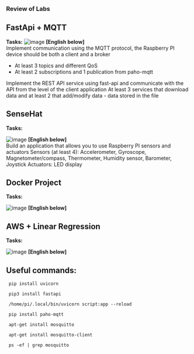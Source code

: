 ### Review of Labs

## FastApi + MQTT

<b>Tasks:</b> 
![image](https://user-images.githubusercontent.com/82395921/212981155-a09254c7-c3b2-467c-891e-cde548c468e7.png)
<b>[English below]</b><br>
Implement communication using the MQTT protocol, the Raspberry PI device should be both a client and a broker
- At least 3 topics and different QoS
- At least 2 subscriptions and 1 publication from paho-mqtt

Implement the REST API service using fast-api and communicate with the API from the level of the client application
  At least 3 services that download data and at least 2 that add/modify data - data stored in the file
  
## SenseHat

<b>Tasks:</b> 

![image](https://user-images.githubusercontent.com/82395921/212981196-380307cc-7e68-4e20-8880-21410bff2576.png)
<b>[English below]</b><br>
Build an application that allows you to use Raspberry PI sensors and actuators
Sensors (at least 4): Accelerometer, Gyroscope, Magnetometer/compass, Thermometer, Humidity sensor, Barometer, Joystick
Actuators: LED display

## Docker Project

<b>Tasks:</b> 
 
![image](https://user-images.githubusercontent.com/82395921/212981060-102af3cc-43d1-4ad8-a780-a6c507cd050d.png)
<b>[English below]</b><br>

## AWS + Linear Regression

<b>Tasks:</b> 

![image](https://user-images.githubusercontent.com/82395921/212981234-bdfc055f-139b-4dc3-8012-4717943eb875.png)
<b>[English below]</b><br>


## Useful commands:
```console
 pip install uvicorn
 
 pip3 install fastapi
 
 /home/pi/.local/bin/uvicorn script:app --reload
 
 pip install paho-mqtt
 
 apt-get install mosquitto
 
 apt-get install mosquitto-client
 
 ps -ef | grep mosquitto
```
